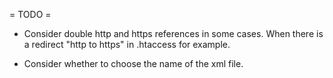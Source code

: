= TODO =

- Consider double http and https references in some cases. 
  When there is a redirect "http to https" in .htaccess for example.

- Consider whether to choose the name of the xml file.

